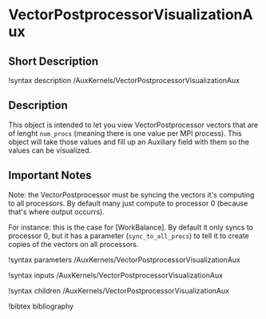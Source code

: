 # VectorPostprocessorVisualizationAux

## Short Description

!syntax description /AuxKernels/VectorPostprocessorVisualizationAux

## Description

This object is intended to let you view VectorPostprocessor vectors that are of lenght `num_procs` (meaning there is one value per MPI process).  This object will take those values and fill up an Auxiliary field with them so the values can be visualized.

## Important Notes

Note: the VectorPostprocessor must be syncing the vectors it's computing to all processors.  By default many just compute to processor 0 (because that's where output occurrs).

For instance: this is the case for [WorkBalance].  By default it only syncs to processor 0, but it has a parameter (`sync_to_all_procs`) to tell it to create copies of the vectors on all processors.

!syntax parameters /AuxKernels/VectorPostprocessorVisualizationAux

!syntax inputs /AuxKernels/VectorPostprocessorVisualizationAux

!syntax children /AuxKernels/VectorPostprocessorVisualizationAux

!bibtex bibliography
